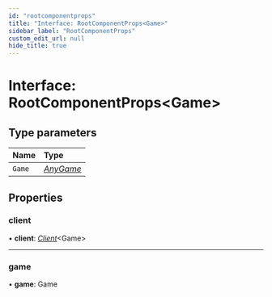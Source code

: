 ```yaml
---
id: "rootcomponentprops"
title: "Interface: RootComponentProps<Game>"
sidebar_label: "RootComponentProps"
custom_edit_url: null
hide_title: true
---
```


# Interface: RootComponentProps<Game\>

## Type parameters

Name | Type |
:------ | :------ |
`Game` | [*AnyGame*](../modules.md#anygame) |

## Properties

### client

• **client**: [*Client*](../classes/client.md)<Game\>

___

### game

• **game**: Game
